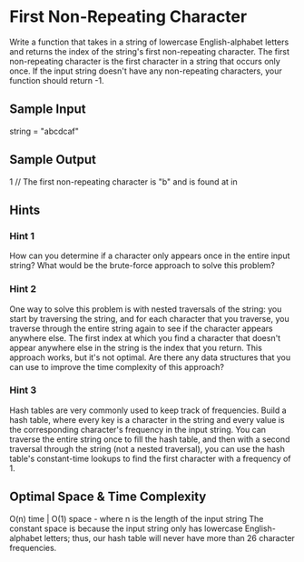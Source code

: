 # First Non-Repeating Character

Write a function that takes in a string of lowercase English-alphabet letters and returns the index of the string's first non-repeating character.
The first non-repeating character is the first character in a string that occurs only once.
If the input string doesn't have any non-repeating characters, your function
should return -1.

## Sample Input
string = "abcdcaf"

## Sample Output
1 // The first non-repeating character is "b" and is found at in

## Hints
### Hint 1
How can you determine if a character only appears once in the entire input string? 
What would be the brute-force approach to solve this problem?

### Hint 2
One way to solve this problem is with nested traversals of the string: you start by traversing the string, 
and for each character that you traverse, you traverse through the entire string again to see if the character 
appears anywhere else. The first index at which you find a character that doesn't appear anywhere else in the string 
is the index that you return. This approach works, but it's not optimal. Are there any data structures that you can 
use to improve the time complexity of this approach?

### Hint 3
Hash tables are very commonly used to keep track of frequencies. 
Build a hash table, where every key is a character in the string and every value is the corresponding character's frequency 
in the input string. You can traverse the entire string once to fill the hash table, and then with a second traversal through 
the string (not a nested traversal), you can use the hash table's constant-time lookups to find the first character with a frequency of 1.

## Optimal Space & Time Complexity
O(n) time | O(1) space - where n is the length of the input string The constant space is because the input string only has 
lowercase English- alphabet letters; thus, our hash table will never have more than 26 character frequencies.
